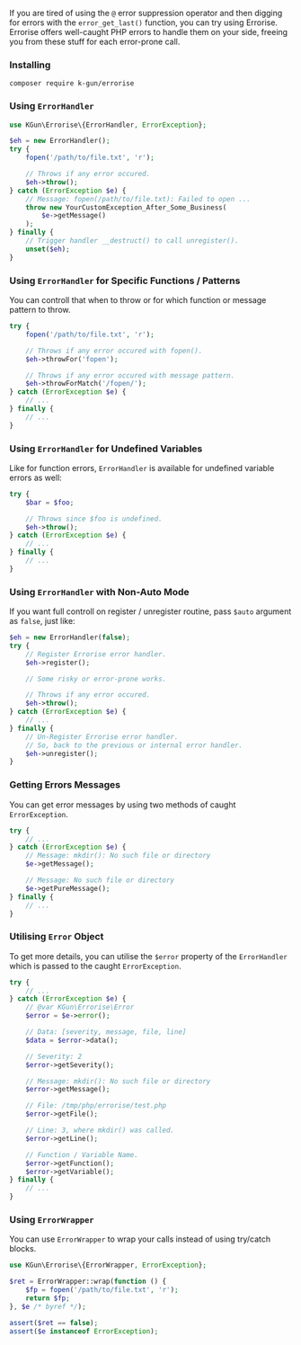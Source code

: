 If you are tired of using the `@` error suppression operator and then digging for errors with the `error_get_last()` function, you can try using Errorise. Errorise offers well-caught PHP errors to handle them on your side, freeing you from these stuff for each error-prone call.

### Installing
```
composer require k-gun/errorise
```

### Using `ErrorHandler`

```php
use KGun\Errorise\{ErrorHandler, ErrorException};

$eh = new ErrorHandler();
try {
    fopen('/path/to/file.txt', 'r');

    // Throws if any error occured.
    $eh->throw();
} catch (ErrorException $e) {
    // Message: fopen(/path/to/file.txt): Failed to open ...
    throw new YourCustomException_After_Some_Business(
        $e->getMessage()
    );
} finally {
    // Trigger handler __destruct() to call unregister().
    unset($eh);
}
```

### Using `ErrorHandler` for Specific Functions / Patterns

You can controll that when to throw or for which function or message pattern to throw.

```php
try {
    fopen('/path/to/file.txt', 'r');

    // Throws if any error occured with fopen().
    $eh->throwFor('fopen');

    // Throws if any error occured with message pattern.
    $eh->throwForMatch('/fopen/');
} catch (ErrorException $e) {
    // ...
} finally {
    // ...
}
```

### Using `ErrorHandler` for Undefined Variables

Like for function errors, `ErrorHandler` is available for undefined variable errors as well:

```php
try {
    $bar = $foo;

    // Throws since $foo is undefined.
    $eh->throw();
} catch (ErrorException $e) {
    // ...
} finally {
    // ...
}
```

### Using `ErrorHandler` with Non-Auto Mode

If you want full controll on register / unregister routine, pass `$auto` argument as `false`, just like:

```php
$eh = new ErrorHandler(false);
try {
    // Register Errorise error handler.
    $eh->register();

    // Some risky or error-prone works.

    // Throws if any error occured.
    $eh->throw();
} catch (ErrorException $e) {
    // ...
} finally {
    // Un-Register Errorise error handler.
    // So, back to the previous or internal error handler.
    $eh->unregister();
}
```

### Getting Errors Messages

You can get error messages by using two methods of caught `ErrorException`.

```php
try {
    // ...
} catch (ErrorException $e) {
    // Message: mkdir(): No such file or directory
    $e->getMessage();

    // Message: No such file or directory
    $e->getPureMessage();
} finally {
    // ...
}
```

### Utilising `Error` Object

To get more details, you can utilise the `$error` property of the `ErrorHandler` which is passed to the caught `ErrorException`.

```php
try {
    // ...
} catch (ErrorException $e) {
    // @var KGun\Errorise\Error
    $error = $e->error();

    // Data: [severity, message, file, line]
    $data = $error->data();

    // Severity: 2
    $error->getSeverity();

    // Message: mkdir(): No such file or directory
    $error->getMessage();

    // File: /tmp/php/errorise/test.php
    $error->getFile();

    // Line: 3, where mkdir() was called.
    $error->getLine();

    // Function / Variable Name.
    $error->getFunction();
    $error->getVariable();
} finally {
    // ...
}
```

### Using `ErrorWrapper`

You can use `ErrorWrapper` to wrap your calls instead of using try/catch blocks.

```php
use KGun\Errorise\{ErrorWrapper, ErrorException};

$ret = ErrorWrapper::wrap(function () {
    $fp = fopen('/path/to/file.txt', 'r');
    return $fp;
}, $e /* byref */);

assert($ret == false);
assert($e instanceof ErrorException);
```
